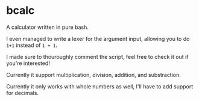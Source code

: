 # bcalc

A calculator written in pure bash.

I even managed to write a lexer for the argument input, allowing you to do `1+1` instead of `1 + 1`.

I made sure to thouroughly comment the script, feel free to check it out if you're interested!

Currently it support multiplication, division, addition, and substraction.

Currently it only works with whole numbers as well, I'll have to add support for decimals.
